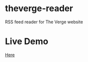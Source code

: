 # theverge-reader
RSS feed reader for The Verge website

# Live Demo
<a href="http://www.theverge-jonathano.c9.io" target="_blank">Here</a>
